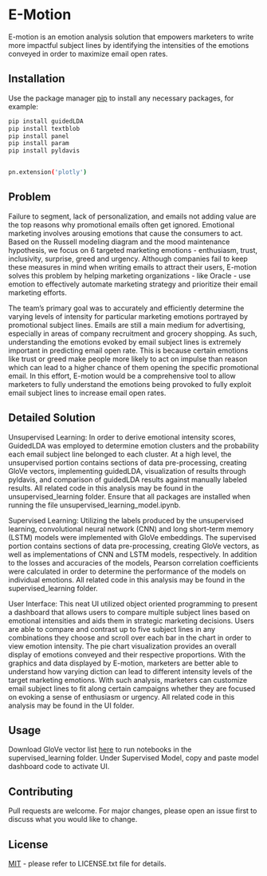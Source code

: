 # E-Motion

E-motion is an emotion analysis solution that empowers marketers to write more impactful subject lines by identifying the intensities of the emotions conveyed in order to maximize email open rates.


## Installation

Use the package manager [pip](https://pip.pypa.io/en/stable/) to install any necessary packages, for example:

```bash
pip install guidedLDA
pip install textblob
pip install panel
pip install param
pip install pyldavis


pn.extension('plotly')
```

## Problem
Failure to segment, lack of personalization, and emails not adding value are the top reasons why promotional emails often get ignored. Emotional marketing involves arousing emotions that cause the consumers to act. Based on the Russell modeling diagram and the mood maintenance hypothesis, we focus on 6 targeted marketing emotions - enthusiasm, trust, inclusivity, surprise, greed and urgency. Although companies fail to keep these measures in mind when writing emails to attract their users, E-motion solves this problem by helping marketing organizations - like Oracle - use emotion to effectively automate marketing strategy and prioritize their email marketing efforts. 

The team’s primary goal was to accurately and efficiently determine the varying levels of intensity for particular marketing emotions portrayed by promotional subject lines. Emails are still a main medium for advertising, especially in areas of company recruitment and grocery shopping. As such, understanding the emotions evoked by email subject lines is extremely important in predicting email open rate. This is because certain emotions like trust or greed make people more likely to act on impulse than reason which can lead to a higher chance of them opening the specific promotional email. In this effort, E-motion would be a comprehensive tool to allow marketers to fully understand the emotions being provoked to fully exploit email subject lines to increase email open rates. 

## Detailed Solution 
Unsupervised Learning: In order to derive emotional intensity scores, GuidedLDA was employed to determine emotion clusters and the probability each email subject line belonged to each cluster. At a high level, the unsupervised portion contains sections of data pre-processing, creating GloVe vectors, implementing guidedLDA, visualization of results through pyldavis, and comparison of guidedLDA results against manually labeled results. All related code in this analysis may be found in the unsupervised_learning folder. Ensure that all packages are installed when running the file unsupervised_learning_model.ipynb.


Supervised Learning: Utilizing the labels produced by the unsupervised learning, convolutional neural network (CNN) and long short-term memory (LSTM) models were implemented with GloVe embeddings. The supervised portion contains sections of data pre-processing, creating GloVe vectors, as well as implementations of CNN and LSTM models, respectively. In addition to the losses and accuracies of the models, Pearson correlation coefficients were calculated in order to determine the performance of the models on individual emotions. All related code in this analysis may be found in the supervised_learning folder. 


User Interface: This neat UI utilized object oriented programming to present a dashboard that allows users to compare multiple subject lines based on emotional intensities and aids them in strategic marketing decisions. Users are able to compare and contrast up to five subject lines in any combinations they choose and scroll over each bar in the chart in order to view emotion intensity. The pie chart visualization provides an overall display of emotions conveyed and their respective proportions. With the graphics and data displayed by E-motion, marketers are better able to understand how varying diction can lead to different intensity levels of the target marketing emotions. With such analysis, marketers can customize email subject lines to fit along certain campaigns whether they are focused on evoking a sense of enthusiasm or urgency. All related code in this analysis may be found in the UI folder. 

## Usage
Download GloVe vector list [here](https://www.kaggle.com/yutanakamura/glove42b300dtxt/) to run notebooks in the supervised_learning folder. Under Supervised Model, copy and paste model dashboard code to activate UI.

## Contributing
Pull requests are welcome. For major changes, please open an issue first to discuss what you would like to change.

## License
[MIT](https://choosealicense.com/licenses/mit/) - please refer to LICENSE.txt file for details.
